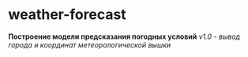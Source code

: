 # weather-forecast
**Построение модели предсказания погодных условий**
*v1.0 - вывод города и координат метеорологической вышки*
